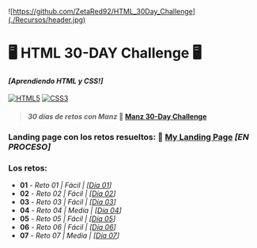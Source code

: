 ![https://github.com/ZetaRed92/HTML_30Day_Challenge](./Recursos/header.jpg)

# 🖥️ HTML 30-DAY Challenge 🖥️
#### *[Aprendiendo HTML y CSS!]*
[![HTML5](https://img.shields.io/badge/HTML5-db542f?style=for-the-badge&logo=html5&logoColor=white&labelColor=101010)]()
[![CSS3](https://img.shields.io/badge/CSS3-4d98d4?style=for-the-badge&logo=css3&logoColor=white&labelColor=101010)]()
> #### *30 días de retos con Manz* 🎯 **[Manz 30-Day Challenge](https://lenguajehtml.com/challenge/)**

### Landing page con los retos resueltos: 🚀 **[My Landing Page](https://zetared92.github.io/HTML_30Day_Challenge/)** *[EN PROCESO]*

### **Los retos:**
* **01** - *Reto 01 | Fácil | [[Día 01](https://github.com/ZetaRed92/HTML_30Day_Challenge/tree/main/Retos/Reto%2001)]*
* **02** - *Reto 02 | Fácil | [[Día 02](https://github.com/ZetaRed92/HTML_30Day_Challenge/tree/main/Retos/Reto%2002)]*
* **03** - *Reto 03 | Fácil | [[Día 03](https://github.com/ZetaRed92/HTML_30Day_Challenge/tree/main/Retos/Reto%2003)]*
* **04** - *Reto 04 | Media | [[Día 04](https://github.com/ZetaRed92/HTML_30Day_Challenge/tree/main/Retos/Reto%2004)]*
* **05** - *Reto 05 | Fácil | [[Día 05](https://github.com/ZetaRed92/HTML_30Day_Challenge/tree/main/Retos/Reto%2005)]*
* **06** - *Reto 06 | Fácil | [[Día 06](https://github.com/ZetaRed92/HTML_30Day_Challenge/tree/main/Retos/Reto%2006)]*
* **07** - *Reto 07 | Media | [[Día 07](https://github.com/ZetaRed92/HTML_30Day_Challenge/tree/main/Retos/Reto%2007)]*
